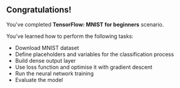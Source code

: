 ## Congratulations!

You've completed **TensorFlow: MNIST for beginners** scenario.

You've learned how to perform the following tasks:
* Download MNIST dataset
* Define placeholders and variables for the classification process
* Build dense output layer
* Use loss function and optimise it with gradient descent
* Run the neural network training
* Evaluate the model
